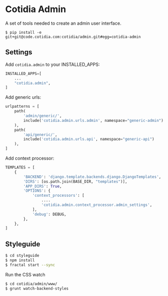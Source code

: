 # Cotidia Admin

A set of tools needed to create an admin user interface.

```console
$ pip install -e git+git@code.cotidia.com:cotidia/admin.git#egg=cotidia-admin
```

## Settings

Add `cotidia.admin` to your INSTALLED_APPS:

```python
INSTALLED_APPS=[
    ...
    "cotidia.admin",
]
```

Add generic urls:

```python
urlpatterns = [
    path(
        'admin/generic/',
        include('cotidia.admin.urls.admin', namespace="generic-admin")
    ),
    path(
        'api/generic/',
        include('cotidia.admin.urls.api', namespace="generic-api")
    ),
]
```

Add context processor:

```python
TEMPLATES = [
    {
        'BACKEND': 'django.template.backends.django.DjangoTemplates',
        'DIRS': [os.path.join(BASE_DIR, "templates")],
        'APP_DIRS': True,
        'OPTIONS': {
            'context_processors': [
                ....
                'cotidia.admin.context_processor.admin_settings',
            ],
            'debug': DEBUG,
        },
    },
]
```

## Styleguide

```bash
$ cd styleguide
$ npm install
$ fractal start --sync
```

Run the CSS watch

```bash
$ cd cotidia/admin/www/
$ grunt watch-backend-styles
```

